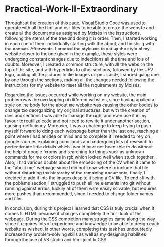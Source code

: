 # Practical-Work-II-Extraordinary
Throughout the creation of this page, Visual Studio Code was used to operate with all the html and css files to be able to create the website and create all the documents as assigned by Moisés in the instructions, following the stems of the tree and doing it in order. Then, I started working in each one of them individually starting with the about, and finishing with the contact. Afterwards, I created the style.css to set up the style of my website closer to the one given in the example, these styles were undergoing constant changes due to indecisions all the time and lots of doubts. Moreover, I created a common structure, with all the webs on the top of the site, and with hyperlinks to other sections, followed by the UFV logo, putting all the pictures in the images carpet. Lastly, I started going one by one through the sections, making all the changes needed following the instructions for my website to meet all the requirements by Moisés.

Regarding the issues occurred while working on my website, the main problem was the overlapping of different websites, since having applied a style on the body for the about me website was causing the other bodies to change too deorganizing my original structures, but with the creation of divs and sections I was able to manage through, and even use it in my favour to reutilize code and not need to rewrite it under another section, causing inefficiency. Moreover, it was a challenge to keep trying to push myself forward to doing each webspage better than the last one, reaching a point where I had an idea on mind and to complete it I needed to rely on google sources explaining commands and undergoing lots of research to perfectionate little details which I would have not been able to do without the help of google forums and searching for things such as unknown commands for me or colors in rgb which looked well when stuck together. Also, I had various doubts about the embedding of the CV when it came to the "about me" webpage since I did not know where to include that file without disturbing the hierarchy of the remaining documents, finally, I decided to add it into the images despite it being a CV file. 
To end off with the poblems section, I struggled to push all the elements into git without running against errors, luckily all of them were easily solvable, but requires more pushes than recommended, since I needed to change folder names and files.

In conclusion, during this project I learned that CSS is truly crucial when it comes to HTML because it changes completely the final look of the webpage. During the CSS completion many struggles came along the way since it requires lots of experience and knowledge to be able to design each website as wished. In other words, completing this task has undoubtedly increased my problem-solving skills as well as my designing habilities through the use of VS studio and html joint to CSS.   

